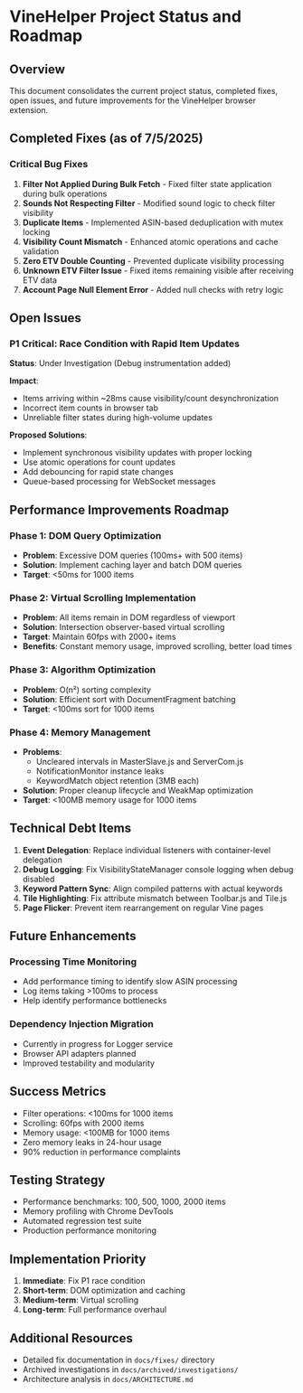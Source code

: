# VineHelper Project Status and Roadmap

## Overview

This document consolidates the current project status, completed fixes, open issues, and future improvements for the VineHelper browser extension.

## Completed Fixes (as of 7/5/2025)

### Critical Bug Fixes

1. **Filter Not Applied During Bulk Fetch** - Fixed filter state application during bulk operations
2. **Sounds Not Respecting Filter** - Modified sound logic to check filter visibility
3. **Duplicate Items** - Implemented ASIN-based deduplication with mutex locking
4. **Visibility Count Mismatch** - Enhanced atomic operations and cache validation
5. **Zero ETV Double Counting** - Prevented duplicate visibility processing
6. **Unknown ETV Filter Issue** - Fixed items remaining visible after receiving ETV data
7. **Account Page Null Element Error** - Added null checks with retry logic

## Open Issues

### P1 Critical: Race Condition with Rapid Item Updates

**Status**: Under Investigation (Debug instrumentation added)

**Impact**:

- Items arriving within ~28ms cause visibility/count desynchronization
- Incorrect item counts in browser tab
- Unreliable filter states during high-volume updates

**Proposed Solutions**:

- Implement synchronous visibility updates with proper locking
- Use atomic operations for count updates
- Add debouncing for rapid state changes
- Queue-based processing for WebSocket messages

## Performance Improvements Roadmap

### Phase 1: DOM Query Optimization

- **Problem**: Excessive DOM queries (100ms+ with 500 items)
- **Solution**: Implement caching layer and batch DOM queries
- **Target**: <50ms for 1000 items

### Phase 2: Virtual Scrolling Implementation

- **Problem**: All items remain in DOM regardless of viewport
- **Solution**: Intersection observer-based virtual scrolling
- **Target**: Maintain 60fps with 2000+ items
- **Benefits**: Constant memory usage, improved scrolling, better load times

### Phase 3: Algorithm Optimization

- **Problem**: O(n²) sorting complexity
- **Solution**: Efficient sort with DocumentFragment batching
- **Target**: <100ms sort for 1000 items

### Phase 4: Memory Management

- **Problems**:
    - Uncleared intervals in MasterSlave.js and ServerCom.js
    - NotificationMonitor instance leaks
    - KeywordMatch object retention (3MB each)
- **Solution**: Proper cleanup lifecycle and WeakMap optimization
- **Target**: <100MB memory usage for 1000 items

## Technical Debt Items

1. **Event Delegation**: Replace individual listeners with container-level delegation
2. **Debug Logging**: Fix VisibilityStateManager console logging when debug disabled
3. **Keyword Pattern Sync**: Align compiled patterns with actual keywords
4. **Tile Highlighting**: Fix attribute mismatch between Toolbar.js and Tile.js
5. **Page Flicker**: Prevent item rearrangement on regular Vine pages

## Future Enhancements

### Processing Time Monitoring

- Add performance timing to identify slow ASIN processing
- Log items taking >100ms to process
- Help identify performance bottlenecks

### Dependency Injection Migration

- Currently in progress for Logger service
- Browser API adapters planned
- Improved testability and modularity

## Success Metrics

- Filter operations: <100ms for 1000 items
- Scrolling: 60fps with 2000 items
- Memory usage: <100MB for 1000 items
- Zero memory leaks in 24-hour usage
- 90% reduction in performance complaints

## Testing Strategy

- Performance benchmarks: 100, 500, 1000, 2000 items
- Memory profiling with Chrome DevTools
- Automated regression test suite
- Production performance monitoring

## Implementation Priority

1. **Immediate**: Fix P1 race condition
2. **Short-term**: DOM optimization and caching
3. **Medium-term**: Virtual scrolling
4. **Long-term**: Full performance overhaul

## Additional Resources

- Detailed fix documentation in `docs/fixes/` directory
- Archived investigations in `docs/archived/investigations/`
- Architecture analysis in `docs/ARCHITECTURE.md`
